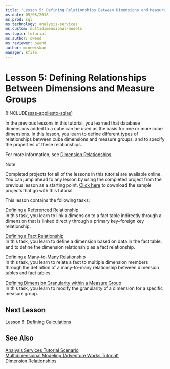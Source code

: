 ```yaml
---
title: "Lesson 5: Defining Relationships Between Dimensions and Measure Groups | Microsoft Docs"
ms.date: 05/08/2018
ms.prod: sql
ms.technology: analysis-services
ms.custom: multidimensional-models
ms.topic: tutorial
ms.author: owend
ms.reviewer: owend
author: minewiskan
manager: kfile
---
```

# Lesson 5: Defining Relationships Between Dimensions and Measure Groups
[!INCLUDE[ssas-appliesto-sqlas](../includes/ssas-appliesto-sqlas.md)]

In the previous lessons in this tutorial, you learned that database dimensions added to a cube can be used as the basis for one or more cube dimensions. In this lesson, you learn to define different types of relationships between cube dimensions and measure groups, and to specify the properties of these relationships.  
  
For more information, see [Dimension Relationships](../analysis-services/multidimensional-models-olap-logical-cube-objects/dimension-relationships.md).  
  
> [!NOTE]  
> Completed projects for all of the lessons in this tutorial are available online. You can jump ahead to any lesson by using the completed project from the previous lesson as a starting point. [Click here](http://go.microsoft.com/fwlink/?LinkID=221866) to download the sample projects that go with this tutorial.  
  
This lesson contains the following tasks:  
  
[Defining a Referenced Relationship](../analysis-services/lesson-5-1-defining-a-referenced-relationship.md)  
In this task, you learn to link a dimension to a fact table indirectly through a dimension that is linked directly through a primary key–foreign key relationship.  
  
[Defining a Fact Relationship](../analysis-services/lesson-5-2-defining-a-fact-relationship.md)  
In this task, you learn to define a dimension based on data in the fact table, and to define the dimension relationship as a fact relationship.  
  
[Defining a Many-to-Many Relationship](../analysis-services/lesson-5-3-defining-a-many-to-many-relationship.md)  
In this task, you learn to relate a fact to multiple dimension members through the definition of a many-to-many relationship between dimension tables and fact tables.  
  
[Defining Dimension Granularity within a Measure Group](../analysis-services/lesson-5-4-defining-dimension-granularity-within-a-measure-group.md)  
In this task, you learn to modify the granularity of a dimension for a specific measure group.  
  
## Next Lesson  
[Lesson 6: Defining Calculations](../analysis-services/lesson-6-defining-calculations.md)  
  
## See Also  
[Analysis Services Tutorial Scenario](../analysis-services/analysis-services-tutorial-scenario.md)  
[Multidimensional Modeling &#40;Adventure Works Tutorial&#41;](../analysis-services/multidimensional-modeling-adventure-works-tutorial.md)  
[Dimension Relationships](../analysis-services/multidimensional-models-olap-logical-cube-objects/dimension-relationships.md)  
  
  
  
